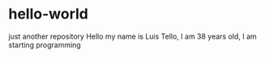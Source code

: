 # hello-world
just another repository
Hello my name is Luis Tello, I am 38 years old, I am starting programming
